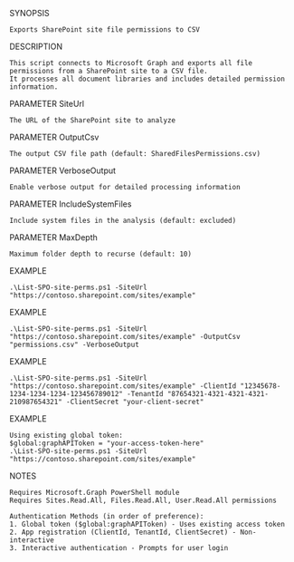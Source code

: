 SYNOPSIS

    Exports SharePoint site file permissions to CSV

DESCRIPTION

    This script connects to Microsoft Graph and exports all file permissions from a SharePoint site to a CSV file.
    It processes all document libraries and includes detailed permission information.

PARAMETER SiteUrl

    The URL of the SharePoint site to analyze

PARAMETER OutputCsv

    The output CSV file path (default: SharedFilesPermissions.csv)

PARAMETER VerboseOutput

    Enable verbose output for detailed processing information

PARAMETER IncludeSystemFiles

    Include system files in the analysis (default: excluded)

PARAMETER MaxDepth

    Maximum folder depth to recurse (default: 10)

EXAMPLE

    .\List-SPO-site-perms.ps1 -SiteUrl "https://contoso.sharepoint.com/sites/example"

EXAMPLE

    .\List-SPO-site-perms.ps1 -SiteUrl "https://contoso.sharepoint.com/sites/example" -OutputCsv "permissions.csv" -VerboseOutput

EXAMPLE

    .\List-SPO-site-perms.ps1 -SiteUrl "https://contoso.sharepoint.com/sites/example" -ClientId "12345678-1234-1234-1234-123456789012" -TenantId "87654321-4321-4321-4321-210987654321" -ClientSecret "your-client-secret"

EXAMPLE

    Using existing global token:
    $global:graphAPIToken = "your-access-token-here"
    .\List-SPO-site-perms.ps1 -SiteUrl "https://contoso.sharepoint.com/sites/example"

NOTES

    Requires Microsoft.Graph PowerShell module
    Requires Sites.Read.All, Files.Read.All, User.Read.All permissions
    
    Authentication Methods (in order of preference):
    1. Global token ($global:graphAPIToken) - Uses existing access token
    2. App registration (ClientId, TenantId, ClientSecret) - Non-interactive
    3. Interactive authentication - Prompts for user login
